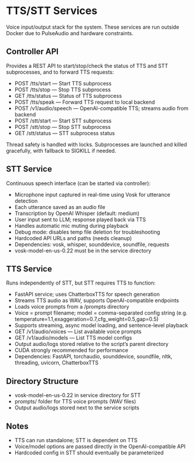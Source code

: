 # TTS/STT Services

Voice input/output stack for the system. These services are run outside Docker due to PulseAudio and hardware constraints.

## Controller API

Provides a REST API to start/stop/check the status of TTS and STT subprocesses, and to forward TTS requests:

- POST /tts/start — Start TTS subprocess
- POST /tts/stop — Stop TTS subprocess
- GET /tts/status — Status of TTS subprocess
- POST /tts/speak — Forward TTS request to local backend
- POST /v1/audio/speech — OpenAI-compatible TTS; streams audio from backend
- POST /stt/start — Start STT subprocess
- POST /stt/stop — Stop STT subprocess
- GET /stt/status — STT subprocess status

Thread safety is handled with locks. Subprocesses are launched and killed gracefully, with fallback to SIGKILL if needed.

## STT Service

Continuous speech interface (can be started via controller):

- Microphone input captured in real-time using Vosk for utterance detection
- Each utterance saved as an audio file
- Transcription by OpenAI Whisper (default: medium)
- User input sent to LLM; response played back via TTS
- Handles automatic mic muting during playback
- Debug mode: disables temp file deletion for troubleshooting
- Hardcoded API URLs and paths (needs cleanup)
- Dependencies: vosk, whisper, sounddevice, soundfile, requests
- vosk-model-en-us-0.22 must be in the service directory

## TTS Service

Runs independently of STT, but STT requires TTS to function:

- FastAPI service; uses ChatterboxTTS for speech generation
- Streams TTS audio as WAV, supports OpenAI-compatible endpoints
- Loads voice prompts from a /prompts directory
- Voice = prompt filename; model = comma-separated config string (e.g. temperature=1.1,exaggeration=0.7,cfg_weight=0.5,gap=0.5)
- Supports streaming, async model loading, and sentence-level playback
- GET /v1/audio/voices — List available voice prompts
- GET /v1/audio/models — List TTS model configs
- Output audio/logs stored relative to the script’s parent directory
- CUDA strongly recommended for performance
- Dependencies: FastAPI, torchaudio, sounddevice, soundfile, nltk, threading, uvicorn, ChatterboxTTS

## Directory Structure

- vosk-model-en-us-0.22 in service directory for STT
- prompts/ folder for TTS voice prompts (WAV files)
- Output audio/logs stored next to the service scripts

## Notes

- TTS can run standalone; STT is dependent on TTS
- Voice/model options are passed directly in the OpenAI-compatible API
- Hardcoded config in STT should eventually be parameterized